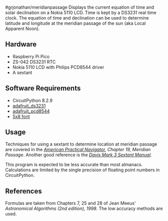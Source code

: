 #grjonathan/meridianpassage
Displays the current equation of time and solar declination on a Nokia 5110 LCD. Time is kept by a DS3231 real time clock. The equation of time and declination
can be used to determine latitude and longitude at the meridian passage of the sun (aka Local Apparent Noon).

## Hardware
- Raspberry Pi Pico
- ZS-042 DS3231 RTC
- Nokia 5110 LCD with Philips PCD8544 driver
- A sextant

## Software Requirements
- CircuitPython 8.2.9
- [adafruit_ds3231](https://github.com/adafruit/Adafruit_CircuitPython_DS3231)
- [adafruit_pcd8544](https://github.com/adafruit/Adafruit_CircuitPython_PCD8544)
- [5x8 font](https://github.com/adafruit/Adafruit_CircuitPython_framebuf/blob/main/examples/font5x8.bin)

## Usage
Techniques for using a sextant to determine location at meridian passage are covered in 
the *[American Practical Navigator](https://msi.nga.mil/Publications/APN), Chapter 19, Meridian Passage*. Another good
reference is the *[Davis Mark 3 Sextant Manual](https://www.davisinstruments.com/products/mark-3-sextant)*.


This program is expected to be less accurate than most almanacs. Calculations are limited by the single precision of
floating point numbers in CircuitPython. 

## References
Formulas are taken from Chapters 7, 25 and 28 of Jean Meeus' *Astronomical Algorithms (2nd edition), 1998*. The low
accuracy methods are used.